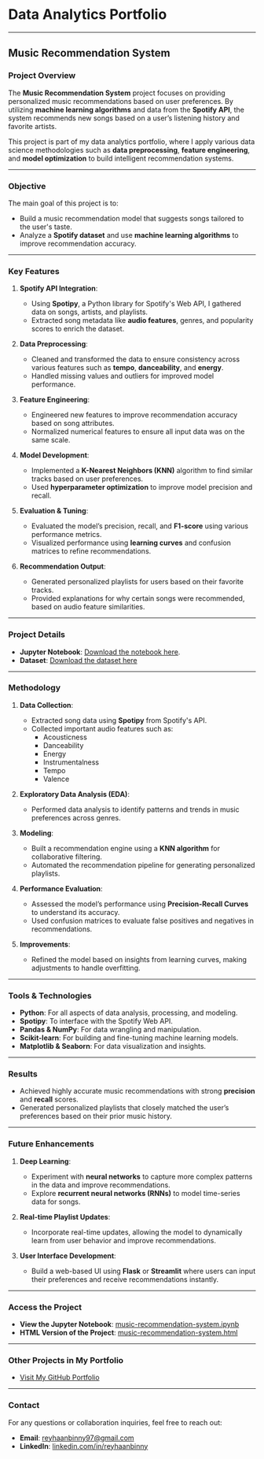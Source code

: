 # Data Analytics Portfolio

---

## Music Recommendation System

### Project Overview

The **Music Recommendation System** project focuses on providing personalized music recommendations based on user preferences. By utilizing **machine learning algorithms** and data from the **Spotify API**, the system recommends new songs based on a user’s listening history and favorite artists.

This project is part of my data analytics portfolio, where I apply various data science methodologies such as **data preprocessing**, **feature engineering**, and **model optimization** to build intelligent recommendation systems.

---

### Objective

The main goal of this project is to:
- Build a music recommendation model that suggests songs tailored to the user's taste.
- Analyze a **Spotify dataset** and use **machine learning algorithms** to improve recommendation accuracy.

---

### Key Features

1. **Spotify API Integration**:
   - Using **Spotipy**, a Python library for Spotify's Web API, I gathered data on songs, artists, and playlists.
   - Extracted song metadata like **audio features**, genres, and popularity scores to enrich the dataset.

2. **Data Preprocessing**:
   - Cleaned and transformed the data to ensure consistency across various features such as **tempo**, **danceability**, and **energy**.
   - Handled missing values and outliers for improved model performance.

3. **Feature Engineering**:
   - Engineered new features to improve recommendation accuracy based on song attributes.
   - Normalized numerical features to ensure all input data was on the same scale.

4. **Model Development**:
   - Implemented a **K-Nearest Neighbors (KNN)** algorithm to find similar tracks based on user preferences.
   - Used **hyperparameter optimization** to improve model precision and recall.

5. **Evaluation & Tuning**:
   - Evaluated the model’s precision, recall, and **F1-score** using various performance metrics.
   - Visualized performance using **learning curves** and confusion matrices to refine recommendations.

6. **Recommendation Output**:
   - Generated personalized playlists for users based on their favorite tracks.
   - Provided explanations for why certain songs were recommended, based on audio feature similarities.

---

### Project Details

- **Jupyter Notebook**: [Download the notebook here](./docs/music-recommendation-system.ipynb).
- **Dataset**: [Download the dataset here](https://www.kaggle.com/yamaerenay/spotify-dataset-19212020-160k-tracks)

---

### Methodology

1. **Data Collection**:
   - Extracted song data using **Spotipy** from Spotify's API.
   - Collected important audio features such as:
     - Acousticness
     - Danceability
     - Energy
     - Instrumentalness
     - Tempo
     - Valence

2. **Exploratory Data Analysis (EDA)**:
   - Performed data analysis to identify patterns and trends in music preferences across genres.

3. **Modeling**:
   - Built a recommendation engine using a **KNN algorithm** for collaborative filtering.
   - Automated the recommendation pipeline for generating personalized playlists.

4. **Performance Evaluation**:
   - Assessed the model’s performance using **Precision-Recall Curves** to understand its accuracy.
   - Used confusion matrices to evaluate false positives and negatives in recommendations.

5. **Improvements**:
   - Refined the model based on insights from learning curves, making adjustments to handle overfitting.

---

### Tools & Technologies

- **Python**: For all aspects of data analysis, processing, and modeling.
- **Spotipy**: To interface with the Spotify Web API.
- **Pandas & NumPy**: For data wrangling and manipulation.
- **Scikit-learn**: For building and fine-tuning machine learning models.
- **Matplotlib & Seaborn**: For data visualization and insights.

---


### Results

- Achieved highly accurate music recommendations with strong **precision** and **recall** scores.
- Generated personalized playlists that closely matched the user’s preferences based on their prior music history.

---

### Future Enhancements

1. **Deep Learning**:
   - Experiment with **neural networks** to capture more complex patterns in the data and improve recommendations.
   - Explore **recurrent neural networks (RNNs)** to model time-series data for songs.

2. **Real-time Playlist Updates**:
   - Incorporate real-time updates, allowing the model to dynamically learn from user behavior and improve recommendations.

3. **User Interface Development**:
   - Build a web-based UI using **Flask** or **Streamlit** where users can input their preferences and receive recommendations instantly.

---

### Access the Project

- **View the Jupyter Notebook**: [music-recommendation-system.ipynb](./docs/music-recommendation-system.ipynb)
- **HTML Version of the Project**: [music-recommendation-system.html](./docs/music-recommendation-system.html)

---

### Other Projects in My Portfolio

- [Visit My GitHub Portfolio](https://github.com/reyhaanbinny)

---

### Contact

For any questions or collaboration inquiries, feel free to reach out:

- **Email**: reyhaanbinny97@gmail.com
- **LinkedIn**: [linkedin.com/in/reyhaanbinny](https://www.linkedin.com/in/reyhaanbinny)
